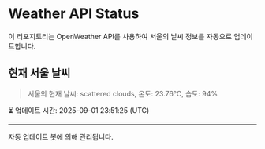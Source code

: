 
# Weather API Status

이 리포지토리는 OpenWeather API를 사용하여 서울의 날씨 정보를 자동으로 업데이트합니다.

## 현재 서울 날씨
> 서울의 현재 날씨: scattered clouds, 온도: 23.76°C, 습도: 94%

⏳ 업데이트 시간: 2025-09-01 23:51:25 (UTC)

---
자동 업데이트 봇에 의해 관리됩니다.
